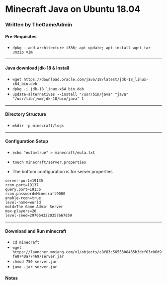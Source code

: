 # Minecraft Java on Ubuntu 18.04
### Written by TheGameAdmin

#### Pre-Requisites 
-  `dpkg --add-architecture i386; apt update; apt install wget tar unzip vim`
---
#### Java download jdk-18 & Install
-  `wget https://download.oracle.com/java/18/latest/jdk-18_linux-x64_bin.deb`
-  `dpkg -i jdk-18_linux-x64_bin.deb`
-  `update-alternatives --install "/usr/bin/java" "java" "/usr/lib/jvm/jdk-18/bin/java" 1`
---
#### Directory Structure
-  `mkdir -p minecraft/logs`
---
#### Configuration Setup
-  `echo "eula=true" > minecraft/eula.txt`

-  `touch minecraft/server.properties`
-  The bottom configuration is for server.properties
``` 
server-port=19135
rcon.port=19137
query.port=19136
rcon.password=Minecraft9000
enable-rcon=true
level-name=world
motd=The Game Admin Server
max-players=20
level-seed=2976643220357667859 
```
---
#### Download and Run minecraft
-  `cd minecraft` 
-  `wget https://launcher.mojang.com/v1/objects/c8f83c5655308435b3dcf03c06d9fe8740a77469/server.jar`
-  `chmod 750 server.jar`
-  `java -jar server.jar`

#### Notes



